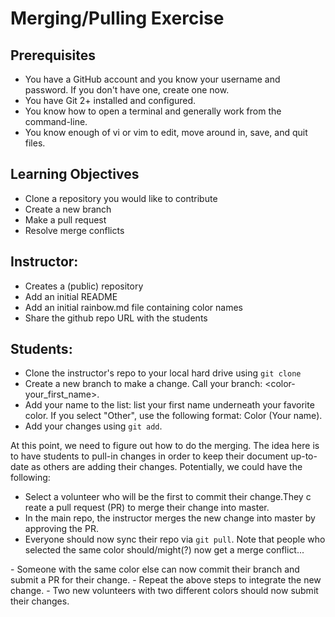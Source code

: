 # Merging/Pulling Exercise

## Prerequisites

- You have a GitHub account and you know your username and password. If you
  don't have one, create one now.
- You have Git 2+ installed and configured.
- You know how to open a terminal and generally work from the command-line.
- You know enough of vi or vim to edit, move around in, save, and quit files.

## Learning Objectives

- Clone a repository you would like to contribute
- Create a new branch
- Make a pull request
- Resolve merge conflicts

## Instructor:

- Creates a (public) repository
- Add an initial README
- Add an initial rainbow.md file containing color names
- Share the github repo URL with the students

## Students: 

- Clone the instructor's repo to your local hard drive using
`git clone `
- Create a new branch to make a change. Call your branch: <color-your_first_name>.
- Add your name to the list: list your first name underneath your favorite color. If you select "Other", use the following format: Color (Your name).
- Add your changes using `git add`.

At this point, we need to figure out how to do the merging. The idea here is to have students to pull-in changes in order to keep their document up-to-date as others are adding their changes. Potentially, we could have the following:

- Select a volunteer who will be the first to commit their change. ​They c​reate a pull request (PR) to merge the​ir​ change into master.
- In the main repo, ​the instructor ​merge​s​ the new change into master by approving the PR.
- Everyone should now sync their repo via `git pull`. Note that people who selected the same color should/might(?) now get a merge conflict...
<how to solve the merge conflict>
- Someone with the same color else can now commit their branch and submit a PR for their change.
- Repeat the above steps to integrate the new change.
- Two new volunteers with two different colors should now submit their changes.
